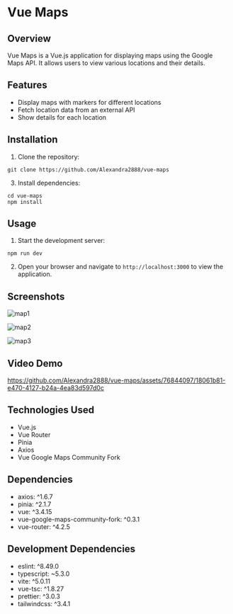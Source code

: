 # Vue Maps

## Overview
Vue Maps is a Vue.js application for displaying maps using the Google Maps API. It allows users to view various locations and their details.

## Features
- Display maps with markers for different locations
- Fetch location data from an external API
- Show details for each location

## Installation
1. Clone the repository:
```
git clone https://github.com/Alexandra2888/vue-maps
````

3. Install dependencies:
```
cd vue-maps
npm install
```

## Usage
1. Start the development server:
```
npm run dev
```
2. Open your browser and navigate to `http://localhost:3000` to view the application.

## Screenshots
![map1](https://github.com/Alexandra2888/vue-maps/assets/76844097/89b95a82-63a8-4a59-a1a1-6758cdf9ac9f)

![map2](https://github.com/Alexandra2888/vue-maps/assets/76844097/58992c59-1594-45d0-b012-83e97f65c5fe)

![map3](https://github.com/Alexandra2888/vue-maps/assets/76844097/f78b8b80-47e2-439f-81ce-d02c33560957)


## Video Demo


https://github.com/Alexandra2888/vue-maps/assets/76844097/18061b81-e470-4127-b24a-4ea83d597d0c



## Technologies Used
- Vue.js
- Vue Router
- Pinia
- Axios
- Vue Google Maps Community Fork

## Dependencies
- axios: ^1.6.7
- pinia: ^2.1.7
- vue: ^3.4.15
- vue-google-maps-community-fork: ^0.3.1
- vue-router: ^4.2.5

## Development Dependencies
- eslint: ^8.49.0
- typescript: ~5.3.0
- vite: ^5.0.11
- vue-tsc: ^1.8.27
- prettier: ^3.0.3
- tailwindcss: ^3.4.1


